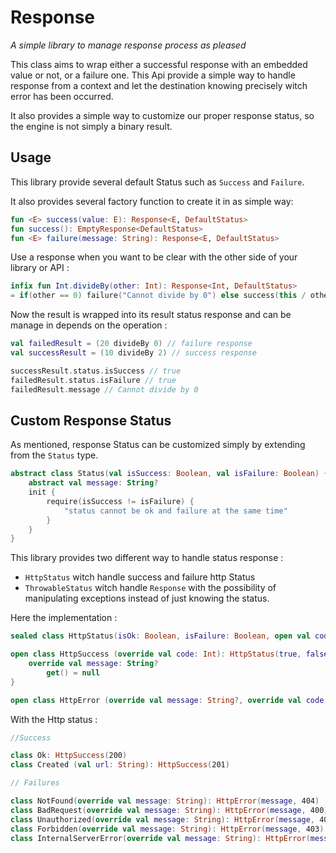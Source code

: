 # Response 
*A simple library to manage response process as pleased*

This class aims to wrap either a successful response with an embedded value or not, or a failure one.
This Api provide a simple way to handle response from a context and let the 
destination knowing precisely witch error has been occurred.

It also provides a simple way to customize our proper response status, so the engine is not 
simply a binary result.

## Usage

This library provide several default Status such as `Success` and `Failure`.

It also provides several factory function to create it in as simple way: 

```kotlin
fun <E> success(value: E): Response<E, DefaultStatus>
fun success(): EmptyResponse<DefaultStatus>
fun <E> failure(message: String): Response<E, DefaultStatus>
```

Use a response when you want to be clear with the other side of your library or API : 

```kotlin
infix fun Int.divideBy(other: Int): Response<Int, DefaultStatus>
= if(other == 0) failure("Cannot divide by 0") else success(this / other)
```

Now the result is wrapped into its result status response and can be manage in depends on the operation :

```kotlin
val failedResult = (20 divideBy 0) // failure response
val successResult = (10 divideBy 2) // success response

successResult.status.isSuccess // true
failedResult.status.isFailure // true
failedResult.message // Cannot divide by 0
```

## Custom Response Status

As mentioned, response Status can be customized simply by extending from the `Status` type. 

```kotlin
abstract class Status(val isSuccess: Boolean, val isFailure: Boolean) {
    abstract val message: String?
    init {
        require(isSuccess != isFailure) {
            "status cannot be ok and failure at the same time"
        }
    }
}
```

This library provides two different way to handle status response : 
- ``HttpStatus`` witch handle success and failure http Status
- ``ThrowableStatus`` witch handle `Response` with the possibility of manipulating exceptions instead of just knowing the status.

Here the implementation : 

```kotlin
sealed class HttpStatus(isOk: Boolean, isFailure: Boolean, open val code: Int): Status(isOk, isFailure)

open class HttpSuccess (override val code: Int): HttpStatus(true, false, code){
    override val message: String?
        get() = null
}

open class HttpError (override val message: String?, override val code: Int): HttpStatus(false, true, code)
```

With the Http status : 

```kotlin
//Success

class Ok: HttpSuccess(200)
class Created (val url: String): HttpSuccess(201)

// Failures 

class NotFound(override val message: String): HttpError(message, 404)
class BadRequest(override val message: String): HttpError(message, 400)
class Unauthorized(override val message: String): HttpError(message, 401)
class Forbidden(override val message: String): HttpError(message, 403)
class InternalServerError(override val message: String): HttpError(message, 500)
```

